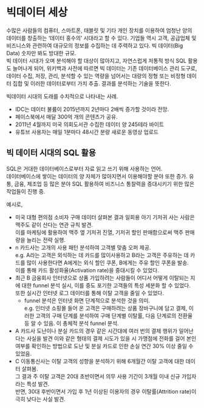 # 빅데이터 세상

수많은 사람들의 컴퓨터, 스마트폰, 태블릿 및 기타 개인 장치를 이용하여 엄청난 양의 데이터를 창출하는 ‘데이터 홍수의’ 시대라고 할 수 있다. 기업들 역시 고객, 공급업체 및 비즈니스와 관련하여 대규모의 정보를 수집하는 데 주력하고 있다. 빅 데이터(Big Data) 숫자만 봐도 방대한 규모.  
빅 데이터 시대가 오며 분석해야 할 대상이 많아지고, 자연스럽게 저통적 방식 SQL 활용도 늘어나게 되어, 위키백과 사전에 따르면 빅 데이터는 기존 데이터베이스 관리 도구로, 데이터 수집, 저장, 관리, 분석할 수 있는 역량을 넘어서는 대량의 정형 또는 비정형 데이터 집합 및 이러한 데이터로부터 가치 추출. 결과를 분석하는 기술을 뜻한다.

빅데이터 시대의 도래를 수치적으로 나타내는 사례.

- IDC는 데이터 불륨이 2015년까지 2년마다 2배씩 증가할 것이라 전망.
- 페이스북에서 매달 300억 개의 콘텐츠가 공유.
- 2011년 4월까지 미국 의회도서관 수집한 데이터 양 245테라 바이트
- 유튜브 사용자는 매일 1분마다 48시간 분량 새로운 동영상 업로드

## 빅 데이터 시대의 SQL 활용

SQL은 거대한 데이터베이스로부터 자료 읽고 쓰기 위해 사용하는 언어.  
데이터베이스에 쌓이는 데이터의 양 자체가 많아지면서 이용해야할 분야 또한 증가. 유통, 금융, 제조업 등 많은 분야 SQL 활용하여 비즈니스 통찰력을 증대시키기 위한 많은 작업들이 진행 중.

예시로,

- 미국 대형 편의점 소비자 구매 데이터 살펴본 결과 일회용 아기 기저귀 사는 사람은 맥주도 같이 산다는 연관 규칙 발견.  
이를 마케팅에 활용하여 맥주 옆 기저귀 진열, 기저귀 할인 판매함으로써 맥주 판매량을 늘리는 전략 실행.
- n 카드사는 고개의 사용 패턴 분석하여 고객별 맞춤 오퍼 제공.  
e.g. A라는 고객은 외식하는 데 카드를 많이사용하고 B라는 고객은 주유하는 데 카드를 많이 사용한다면 A에게는 외식 할인 쿠폰, B에게는 주유 할인 쿠폰을 발송.   
이를 통해 카드 활성화율(Activation rate)을 중대시킬 수 있었다.
- 최근 B 금융회사 인터넷으로 상품 가입하려는 사람들이 어디서 어떻게 이탈되는 지에 대한 funnel 분석 실시, 이를 중도 포기한 고객들의 특성 세분화 할 수 있었다.   
또한 실시간 인터넷 로그 데이터를 통해 이탈 고객을 줄일 수 있었다.
    - funnel 분석은 인터넷 화면 단계적으로 분석한 것을 의미.  
    e.g. 인터넷 쇼핑몰 들어 온 고객은 구매하려는 상품 장바구니에 담고 결제, 이러한 고객의 구매 단계를 분석하여 구매 단계별 이탈률, 다음 단계로의 전환율 등 알 수 있음. 이 총체적 분석 funnel 분석.
- A 카드사 도난이나 분실 카드의 경우 같은 시간대에 여러 번의 결제 행위가 일어난다는 사실을 발견 이와 같은 형태의 결제 시도가 있을 시 가맹점에 전화를 걸어 본인 여부를 확인하는 방법으로 도난 및 분실 카드로 인한 손실 연간 30% 이상 줄일 수 있었음.
- C 이동통신사는 이탈 고객의 성향을 분석하기 위해 6개월간 이탈 고객에 대한 데이터 살펴봄.  
그 결과 주 이탈 고객은 20대 초반이면서 의무 사용 기간이 3개월 이내 신규 가입자라는 특성 발견.  
반면, 30대 후반이면서 가입 후 1년 이상된 이용자의 경우 이탈률(Attrition rate)이 극히 낮다는 사실 발견.